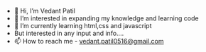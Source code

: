 - 👋 Hi, I’m Vedant Patil
- 👀 I’m interested in expanding my knowledge and learning code
- 🌱 I’m currently learning html,css and javascript
- But interested in any input and info....
- 📫 How to reach me - vedant.patil0516@gmail.com

<!---
Vedant-Patil0996/Vedant-Patil0996 is a ✨ special ✨ repository because its `README.md` (this file) appears on your GitHub profile.
You can click the Preview link to take a look at your changes.
--->

